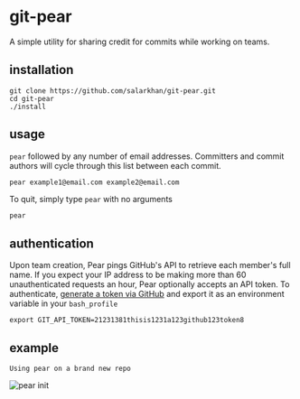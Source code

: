 # git-pear

A simple utility for sharing credit for commits while working on teams.

## installation
```
git clone https://github.com/salarkhan/git-pear.git
cd git-pear
./install
```

## usage
```pear``` followed by any number of email addresses.
Committers and commit authors will cycle through this list between each commit.

``` bash
pear example1@email.com example2@email.com
```

To quit, simply type `pear` with no arguments
```
pear
```

## authentication
Upon team creation, Pear pings GitHub's API to retrieve each member's full name. 
If you expect your IP address to be making more than 60 unauthenticated requests an hour, Pear optionally accepts an  API token. To authenticate, [generate a token via GitHub](https://help.github.com/articles/creating-an-access-token-for-command-line-use) and export it as an environment variable in your `bash_profile`
```
export GIT_API_TOKEN=21231381thisis1231a123github123token8
```


## example
```
Using pear on a brand new repo
```
![pear init](https://cloud.githubusercontent.com/assets/3118416/4260961/417ac312-3b57-11e4-9724-634c2b75f134.png)
